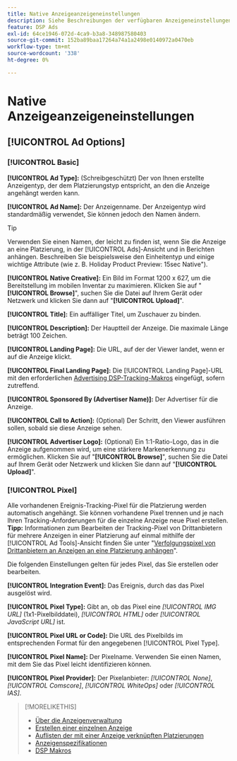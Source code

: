 ```yaml
---
title: Native Anzeigeanzeigeneinstellungen
description: Siehe Beschreibungen der verfügbaren Anzeigeneinstellungen für native Display-Anzeigen.
feature: DSP Ads
exl-id: 64ce1946-072d-4ca9-b3a8-348987580403
source-git-commit: 152ba89baa17264a74a1a2498e0140972a0470eb
workflow-type: tm+mt
source-wordcount: '338'
ht-degree: 0%

---
```


# Native Anzeigeanzeigeneinstellungen

## [!UICONTROL Ad Options]

### [!UICONTROL Basic]

**[!UICONTROL Ad Type]:** (Schreibgeschützt) Der von Ihnen erstellte Anzeigentyp, der dem Platzierungstyp entspricht, an den die Anzeige angehängt werden kann.

**[!UICONTROL Ad Name]:** Der Anzeigenname. Der Anzeigentyp wird standardmäßig verwendet, Sie können jedoch den Namen ändern.

>[!TIP]
>
> Verwenden Sie einen Namen, der leicht zu finden ist, wenn Sie die Anzeige an eine Platzierung, in der [!UICONTROL Ads]-Ansicht und in Berichten anhängen. Beschreiben Sie beispielsweise den Einheitentyp und einige wichtige Attribute (wie z. B. Holiday Product Preview: 15sec Native&quot;).

**[!UICONTROL Native Creative]:** Ein Bild im Format 1200 x 627, um die Bereitstellung im mobilen Inventar zu maximieren. Klicken Sie auf &quot;**[!UICONTROL Browse]**&quot;, suchen Sie die Datei auf Ihrem Gerät oder Netzwerk und klicken Sie dann auf &quot;**[!UICONTROL Upload]**&quot;.

**[!UICONTROL Title]:** Ein auffälliger Titel, um Zuschauer zu binden.

**[!UICONTROL Description]:** Der Hauptteil der Anzeige. Die maximale Länge beträgt 100 Zeichen.

**[!UICONTROL Landing Page]:** Die URL, auf der der Viewer landet, wenn er auf die Anzeige klickt.

**[!UICONTROL Final Landing Page]:** Die [!UICONTROL Landing Page]-URL mit den erforderlichen [Advertising DSP-Tracking-Makros](/help/dsp/campaign-management/macros.md) eingefügt, sofern zutreffend.

**[!UICONTROL Sponsored By (Advertiser Name)]:** Der Advertiser für die Anzeige.

**[!UICONTROL Call to Action]:** (Optional) Der Schritt, den Viewer ausführen sollen, sobald sie diese Anzeige sehen.

**[!UICONTROL Advertiser Logo]:** (Optional) Ein 1:1-Ratio-Logo, das in die Anzeige aufgenommen wird, um eine stärkere Markenerkennung zu ermöglichen. Klicken Sie auf &quot;**[!UICONTROL Browse]**&quot;, suchen Sie die Datei auf Ihrem Gerät oder Netzwerk und klicken Sie dann auf &quot;**[!UICONTROL Upload]**&quot;.

### [!UICONTROL Pixel]

Alle vorhandenen Ereignis-Tracking-Pixel für die Platzierung werden automatisch angehängt. Sie können vorhandene Pixel trennen und je nach Ihren Tracking-Anforderungen für die einzelne Anzeige neue Pixel erstellen. **Tipp:** Informationen zum Bearbeiten der Tracking-Pixel von Drittanbietern für mehrere Anzeigen in einer Platzierung auf einmal mithilfe der [!UICONTROL Ad Tools]-Ansicht finden Sie unter &quot;[Verfolgungspixel von Drittanbietern an Anzeigen an eine Platzierung anhängen](/help/dsp/campaign-management/ads/ad-attach-to-placement.md#attach-pixels-ads)&quot;.

Die folgenden Einstellungen gelten für jedes Pixel, das Sie erstellen oder bearbeiten.

**[!UICONTROL Integration Event]:** Das Ereignis, durch das das Pixel ausgelöst wird.

**[!UICONTROL Pixel Type]:** Gibt an, ob das Pixel eine *[!UICONTROL IMG URL]* (1x1-Pixelbilddatei), *[!UICONTROL HTML]* oder *[!UICONTROL JavaScript URL]* ist.

**[!UICONTROL Pixel URL or Code]:** Die URL des Pixelbilds im entsprechenden Format für den angegebenen [!UICONTROL Pixel Type].

**[!UICONTROL Pixel Name]:** Der Pixelname. Verwenden Sie einen Namen, mit dem Sie das Pixel leicht identifizieren können.

**[!UICONTROL Pixel Provider]:** Der Pixelanbieter: *[!UICONTROL None]*, *[!UICONTROL Comscore]*, *[!UICONTROL WhiteOps]* oder *[!UICONTROL IAS]*.

>[!MORELIKETHIS]
>
>* [Über die Anzeigenverwaltung](ad-about.md)
>* [Erstellen einer einzelnen Anzeige](ad-create.md)
>* [Auflisten der mit einer Anzeige verknüpften Platzierungen](/help/dsp/campaign-management/ads/ad-list-placements.md)
>* [Anzeigenspezifikationen](ad-specs.md)
>* [DSP Makros](/help/dsp/campaign-management/macros.md)
